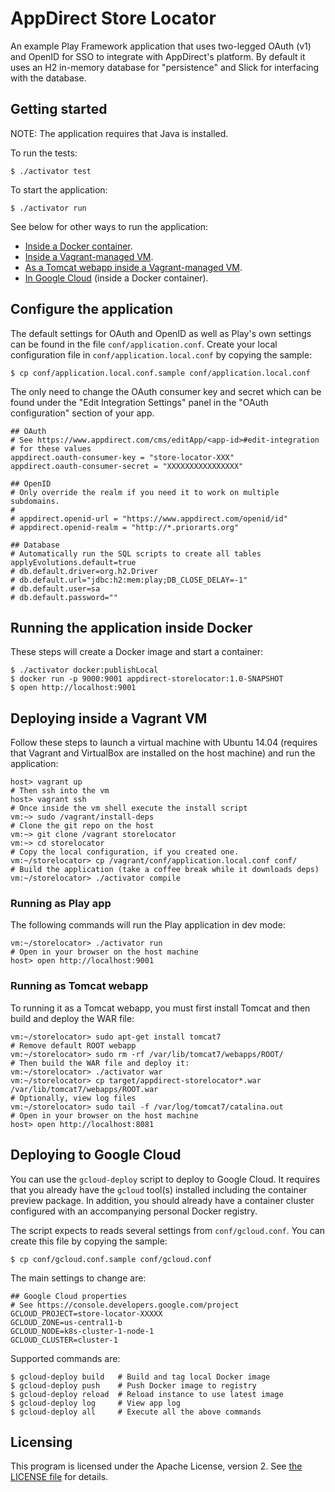 # AppDirect Store Locator

An example Play Framework application that uses two-legged OAuth (v1)
and OpenID for SSO to integrate with AppDirect's platform. By default it
uses an H2 in-memory database for "persistence" and Slick for
interfacing with the database.

## Getting started

NOTE: The application requires that Java is installed.

To run the tests:

    $ ./activator test

To start the application:

    $ ./activator run

See below for other ways to run the application:

 * [Inside a Docker container](#running-the-application-inside-docker).
 * [Inside a Vagrant-managed VM](#running-as-play-app).
 * [As a Tomcat webapp inside a Vagrant-managed VM](#running-as-tomcat-webapp).
 * [In Google Cloud](#deploying-to-google-cloud) (inside a Docker container).


## Configure the application

The default settings for OAuth and OpenID as well as Play's own settings
can be found in the file `conf/application.conf`.  Create your local
configuration file in `conf/application.local.conf` by copying the
sample:

    $ cp conf/application.local.conf.sample conf/application.local.conf

The only need to change the OAuth consumer key and secret which can be
found under the "Edit Integration Settings" panel in the "OAuth
configuration" section of your app.

```
## OAuth
# See https://www.appdirect.com/cms/editApp/<app-id>#edit-integration
# for these values
appdirect.oauth-consumer-key = "store-locator-XXX"
appdirect.oauth-consumer-secret = "XXXXXXXXXXXXXXXX"

## OpenID
# Only override the realm if you need it to work on multiple subdomains.
#
# appdirect.openid-url = "https://www.appdirect.com/openid/id"
# appdirect.openid-realm = "http://*.priorarts.org"

## Database
# Automatically run the SQL scripts to create all tables
applyEvolutions.default=true
# db.default.driver=org.h2.Driver
# db.default.url="jdbc:h2:mem:play;DB_CLOSE_DELAY=-1"
# db.default.user=sa
# db.default.password=""
```

## Running the application inside Docker

These steps will create a Docker image and start a container:

    $ ./activator docker:publishLocal
    $ docker run -p 9000:9001 appdirect-storelocator:1.0-SNAPSHOT
    $ open http://localhost:9001

## Deploying inside a Vagrant VM

Follow these steps to launch a virtual machine with Ubuntu 14.04
(requires that Vagrant and VirtualBox are installed on the host machine)
and run the application:

    host> vagrant up
    # Then ssh into the vm
    host> vagrant ssh
    # Once inside the vm shell execute the install script
    vm:~> sudo /vagrant/install-deps
    # Clone the git repo on the host
    vm:~> git clone /vagrant storelocator
    vm:~> cd storelocator
    # Copy the local configuration, if you created one.
    vm:~/storelocator> cp /vagrant/conf/application.local.conf conf/
    # Build the application (take a coffee break while it downloads deps)
    vm:~/storelocator> ./activator compile

### Running as Play app

The following commands will run the Play application in dev mode:

    vm:~/storelocator> ./activator run
    # Open in your browser on the host machine
    host> open http://localhost:9001

### Running as Tomcat webapp

To running it as a Tomcat webapp, you must first install Tomcat and then
build and deploy the WAR file:

    vm:~/storelocator> sudo apt-get install tomcat7
    # Remove default ROOT webapp
    vm:~/storelocator> sudo rm -rf /var/lib/tomcat7/webapps/ROOT/
    # Then build the WAR file and deploy it:
    vm:~/storelocator> ./activator war
    vm:~/storelocator> cp target/appdirect-storelocator*.war /var/lib/tomcat7/webapps/ROOT.war
    # Optionally, view log files
    vm:~/storelocator> sudo tail -f /var/log/tomcat7/catalina.out
    # Open in your browser on the host machine
    host> open http://localhost:8081

## Deploying to Google Cloud

You can use the `gcloud-deploy` script to deploy to Google Cloud. It
requires that you already have the `gcloud` tool(s) installed including
the container preview package. In addition, you should already have a
container cluster configured with an accompanying personal Docker
registry.

The script expects to reads several settings from `conf/gcloud.conf`.
You can create this file by copying the sample:

    $ cp conf/gcloud.conf.sample conf/gcloud.conf

The main settings to change are:

```
## Google Cloud properties
# See https://console.developers.google.com/project
GCLOUD_PROJECT=store-locator-XXXXX
GCLOUD_ZONE=us-central1-b
GCLOUD_NODE=k8s-cluster-1-node-1
GCLOUD_CLUSTER=cluster-1
```

Supported commands are:

    $ gcloud-deploy build	# Build and tag local Docker image
    $ gcloud-deploy push	# Push Docker image to registry
    $ gcloud-deploy reload	# Reload instance to use latest image
    $ gcloud-deploy log		# View app log
    $ gcloud-deploy all		# Execute all the above commands

## Licensing

This program is licensed under the Apache License, version 2. See [the
LICENSE file](LICENSE) for details.
